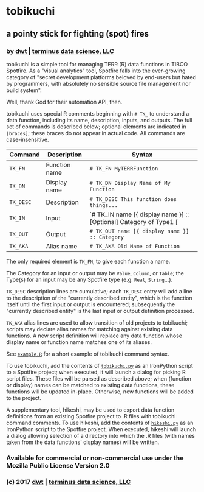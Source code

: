 # tobikuchi
## a pointy stick for fighting (spot) fires
### by [dwt](https://github.com/derrickturk) | [terminus data science, LLC](https://www.terminusdatascience.com)

tobikuchi is a simple tool for managing TERR (R) data functions in TIBCO Spotfire. As a "visual analytics" tool, Spotfire falls into the ever-growing category of "secret development platforms beloved by end-users but hated by programmers, with absolutely no sensible source file management nor build system".

Well, thank God for their automation API, then.

tobikuchi uses special R comments beginning with `# TK_` to understand a data function, including its name, description, inputs, and outputs.
The full set of commands is described below; optional elements are indicated in `[braces]`; these braces do not appear in actual code.
All commands are case-insensitive.

|Command   |Description   |Syntax                                                                                |
|----------|--------------|--------------------------------------------------------------------------------------|
|`TK_FN`   |Function name |`# TK_FN MyTERRFunction`                                                              |
|`TK_DN`   |Display name  |`# TK_DN Display Name of My Function`                                                 |
|`TK_DESC` |Description   |`# TK_DESC This function does things...`                                              |
|`TK_IN`   |Input         |`# TK_IN name [{ display name }] :: [Optional] Category of Type1 [| Type2]...`        |
|`TK_OUT`  |Output        |`# TK_OUT name [{ display name }] :: Category`                                        |
|`TK_AKA`  |Alias name    |`# TK_AKA Old Name of Function`                                                       |

The only required element is `TK_FN`, to give each function a name.

The Category for an input or output may be `Value`, `Column`, or `Table`; the Type(s) for an input may be any Spotfire type (e.g. `Real`, `String`...).

`TK_DESC` description lines are cumulative; each `TK_DESC` entry will add a line to the description of the "currently described entity", which is the function itself until the first input or output is encountered; subsequently the "currently described entity" is the last input or output definition processed.

`TK_AKA` alias lines are used to allow transition of old projects to tobikuchi; scripts may declare alias names for matching against existing data functions. A new script definition will replace any data function whose display name or function name matches one of its aliases.

See [`example.R`](example.R) for a short example of tobikuchi command syntax.

To use tobikuchi, add the contents of [`tobikuchi.py`](tobikuchi.py) as an IronPython script to a Spotfire project; when executed, it will launch a dialog for picking R script files.
These files will be parsed as described above; when (function or display) names can be matched to existing data functions, these functions will be updated in-place. Otherwise, new functions will be added to the project.

A supplementary tool, hikeshi, may be used to export data function definitions from an existing Spotfire project to .R files with tobikuchi command comments. To use hikeshi, add the contents of [`hikeshi.py`](hikeshi.py) as an IronPython script to the Spotfire project. When executed, hikeshi will launch a dialog allowing selection of a directory into which the .R files (with names taken from the data functions' display names) will be written.

### Available for commercial or non-commercial use under the Mozilla Public License Version 2.0
### (c) 2017 [dwt](https://github.com/derrickturk) | [terminus data science, LLC](https://www.terminusdatascience.com)
